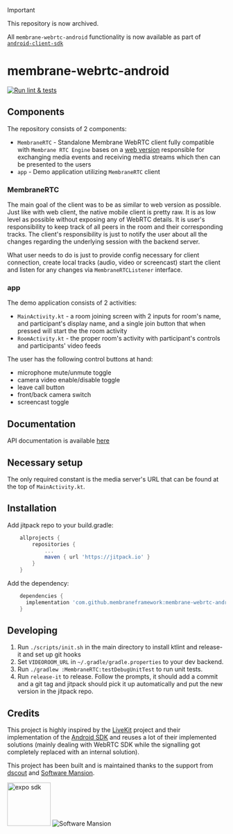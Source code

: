 > [!IMPORTANT]  
> This repository is now archived.
> 
> All `membrane-webrtc-android` functionality is now available as part of [`android-client-sdk`](https://github.com/jellyfish-dev/android-client-sdk)

# membrane-webrtc-android

[![Run lint & tests](https://github.com/jellyfish-dev/membrane-webrtc-android/actions/workflows/run_lint_and_tests.yaml/badge.svg)](https://github.com/jellyfish-dev/membrane-webrtc-android/actions/workflows/run_lint_and_tests.yaml)

## Components
The repository consists of 2 components:
- `MembraneRTC` - Standalone Membrane WebRTC client fully compatible with `Membrane RTC Engine` bases on a [web version](https://github.com/jellyfish-dev/membrane_rtc_engine)
    responsible for exchanging media events and receiving media streams which then can be presented to the users
- `app` - Demo application utilizing `MembraneRTC` client

### MembraneRTC
The main goal of the client was to be as similar to web version as possible.
Just like with web client, the native mobile client is pretty raw. It is as low level as possible without exposing any of WebRTC details.
It is user's responsibility to keep track of all peers in the room and their corresponding tracks. The client's responsibility is just to
notify the user about all the changes regarding the underlying session with the backend server.

What user needs to do is just to provide config necessary for client connection, create local tracks (audio, video or screencast)
start the client and listen for any changes via `MembraneRTCListener` interface.

### app
The demo application consists of 2 activities:
- `MainActivity.kt` - a room joining screen with 2 inputs for room's name, and participant's display name, and a single join button
    that when pressed will start the the room activity
- `RoomActivity.kt` - the proper room's activity with participant's controls and participants' video feeds

The user has the following control buttons at hand:
- microphone mute/unmute toggle
- camera video enable/disable toggle
- leave call button
- front/back camera switch
- screencast toggle

## Documentation
API documentation is available [here](https://jellyfish-dev.github.io/membrane-webrtc-android/)

## Necessary setup
The only required constant is the media server's URL that can be found at the top of `MainActivity.kt`.

## Installation
Add jitpack repo to your build.gradle:
```gradle
	allprojects {
		repositories {
			...
			maven { url 'https://jitpack.io' }
		}
	}
```

Add the dependency:
```gradle
	dependencies {
	  implementation 'com.github.membraneframework:membrane-webrtc-android:5.0.0'
	}
```

## Developing
1. Run `./scripts/init.sh` in the main directory to install ktlint and release-it and set up git hooks
2. Set `VIDEOROOM_URL` in `~/.gradle/gradle.properties` to your dev backend.
2. Run `./gradlew :MembraneRTC:testDebugUnitTest` to run unit tests.
2. Run `release-it` to release. Follow the prompts, it should add a commit and a git tag and jitpack should pick it up automatically and put the new version in the jitpack repo.

## Credits
This project is highly inspired by the [LiveKit](https://livekit.io/) project and their implementation of the [Android SDK](https://github.com/livekit/client-sdk-android) and reuses a lot of their implemented solutions (mainly dealing with WebRTC SDK while the signalling got completely replaced with an internal solution).

This project has been built and is maintained thanks to the support from [dscout](https://dscout.com/) and [Software Mansion](https://swmansion.com).

<img alt="expo sdk" height="100" src="./.github/dscout_logo.png"/>
<img alt="Software Mansion" src="https://logo.swmansion.com/logo?color=white&variant=desktop&width=150&tag=react-native-reanimated-github"/>
